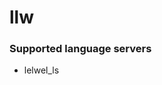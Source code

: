 <!--- THIS DOCUMENT IS AUTOMATICALLY GENERATED, DON'T EDIT IT -->
# llw

### Supported language servers

- lelwel_ls
